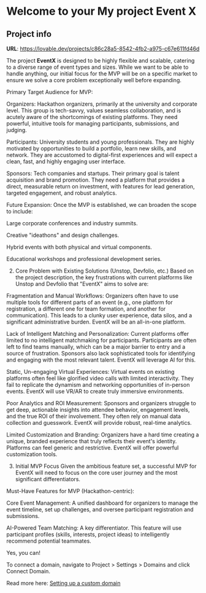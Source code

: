 # Welcome to your My project Event X

## Project info

**URL**: https://lovable.dev/projects/c86c28a5-8542-4fb2-a975-c67e611fd46d

The project **EventX** is designed to be highly flexible and scalable, catering to a diverse range of event types and sizes. While we want to be able to handle anything, our initial focus for the MVP will be on a specific market to ensure we solve a core problem exceptionally well before expanding.

Primary Target Audience for MVP:

Organizers: Hackathon organizers, primarily at the university and corporate level. This group is tech-savvy, values seamless collaboration, and is acutely aware of the shortcomings of existing platforms. They need powerful, intuitive tools for managing participants, submissions, and judging.

Participants: University students and young professionals. They are highly motivated by opportunities to build a portfolio, learn new skills, and network. They are accustomed to digital-first experiences and will expect a clean, fast, and highly engaging user interface.

Sponsors: Tech companies and startups. Their primary goal is talent acquisition and brand promotion. They need a platform that provides a direct, measurable return on investment, with features for lead generation, targeted engagement, and robust analytics.

Future Expansion: Once the MVP is established, we can broaden the scope to include:

Large corporate conferences and industry summits.

Creative "ideathons" and design challenges.

Hybrid events with both physical and virtual components.

Educational workshops and professional development series.

2. Core Problem with Existing Solutions (Unstop, Devfolio, etc.)
Based on the project description, the key frustrations with current platforms like Unstop and Devfolio that "EventX" aims to solve are:

Fragmentation and Manual Workflows: Organizers often have to use multiple tools for different parts of an event (e.g., one platform for registration, a different one for team formation, and another for communication). This leads to a clunky user experience, data silos, and a significant administrative burden. EventX will be an all-in-one platform.

Lack of Intelligent Matching and Personalization: Current platforms offer limited to no intelligent matchmaking for participants. Participants are often left to find teams manually, which can be a major barrier to entry and a source of frustration. Sponsors also lack sophisticated tools for identifying and engaging with the most relevant talent. EventX will leverage AI for this.

Static, Un-engaging Virtual Experiences: Virtual events on existing platforms often feel like glorified video calls with limited interactivity. They fail to replicate the dynamism and networking opportunities of in-person events. EventX will use VR/AR to create truly immersive environments.

Poor Analytics and ROI Measurement: Sponsors and organizers struggle to get deep, actionable insights into attendee behavior, engagement levels, and the true ROI of their involvement. They often rely on manual data collection and guesswork. EventX will provide robust, real-time analytics.

Limited Customization and Branding: Organizers have a hard time creating a unique, branded experience that truly reflects their event's identity. Platforms can feel generic and restrictive. EventX will offer powerful customization tools.

3. Initial MVP Focus
Given the ambitious feature set, a successful MVP for EventX will need to focus on the core user journey and the most significant differentiators.

Must-Have Features for MVP (Hackathon-centric):

Core Event Management: A unified dashboard for organizers to manage the event timeline, set up challenges, and oversee participant registration and submissions.

AI-Powered Team Matching: A key differentiator. This feature will use participant profiles (skills, interests, project ideas) to intelligently recommend potential teammates.

Yes, you can!

To connect a domain, navigate to Project > Settings > Domains and click Connect Domain.

Read more here: [Setting up a custom domain](https://docs.lovable.dev/features/custom-domain#custom-domain)
